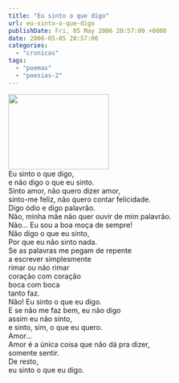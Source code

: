 ```yaml
---
title: "Eu sinto o que digo"
url: eu-sinto-o-que-digo
publishDate: Fri, 05 May 2006 20:57:00 +0000
date: 2006-05-05 20:57:00
categories: 
  - "cronicas"
tags: 
  - "poemas"
  - "poesias-2"
---
```

<div><img class="aligncenter" src="http://1.bp.blogspot.com/_BzqI_RDZ6O4/TO4rHv3cuuI/AAAAAAAACTQ/RaZb6K_hBFA/s200/DSC03423.JPG" alt="" width="200" height="150" border="0" /></div>
<div>Eu sinto o que digo,</div>
<div>e não digo o que eu sinto.</div>
<div></div>
<div>Sinto amor, não quero dizer amor,</div>
<div>sinto-me feliz, não quero contar felicidade.</div>
Digo ódio e digo palavrão.
<div>Não, minha mãe não quer ouvir de mim palavrão.</div>
<div></div>
<div>Não... Eu sou a boa moça de sempre!</div>
<div>Não digo o que eu sinto,</div>
<div>Por que eu não sinto nada.</div>
<div></div>
<div>Se as palavras me pegam de repente</div>
<div>a escrever simplesmente</div>
<div>rimar ou não rimar</div>
<div>coração com coração</div>
<div>boca com boca</div>
<div>tanto faz.</div>
<div></div>
<div>Não! Eu sinto o que eu digo.</div>
<div>E se não me faz bem, eu não digo</div>
<div>assim eu não sinto,</div>
<div>e sinto, sim, o que eu quero.</div>
Amor...
<div>Amor é a única coisa que não dá pra dizer,</div>
<div>somente sentir.</div>
<div></div>
<div>De resto,</div>
<div>eu sinto o que eu digo.</div>
